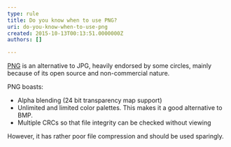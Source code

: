 ```yaml
---
type: rule
title: Do you know when to use PNG?
uri: do-you-know-when-to-use-png
created: 2015-10-13T00:13:51.0000000Z
authors: []

---
```


[PNG](http&#58;//www.libpng.org/pub/png/) is an alternative to JPG, heavily endorsed by some circles, mainly because of its open source and non-commercial nature.

PNG boasts:

- Alpha blending (24 bit transparency map support)
- Unlimited and limited color palettes. This makes it a good alternative to BMP.
- Multiple CRCs so that file integrity can be checked without viewing


However, it has rather poor file compression and should be used sparingly.
